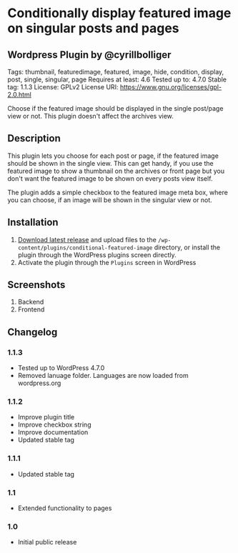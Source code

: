 # Conditionally display featured image on singular posts and pages #
## Wordpress Plugin by @cyrillbolliger ##

Tags: thumbnail, featuredimage, featured, image, hide, condition, display, post, single, singular, page
Requires at least: 4.6
Tested up to: 4.7.0
Stable tag: 1.1.3
License: GPLv2
License URI: https://www.gnu.org/licenses/gpl-2.0.html

Choose if the featured image should be displayed in the single post/page view or not. This plugin doesn't affect the archives view.

## Description ##
This plugin lets you choose for each post or page, if the featured image should be shown in the single view. This can get handy, if you use the featured image to show a thumbnail on the archives or front page but you don\'t want the featured image to be shown on every posts view itself.

The plugin adds a simple checkbox to the featured image meta box, where you can choose, if an image will be shown in the singular view or not.

## Installation ##
1. [Download latest release](https://github.com/cyrillbolliger/conditional-featured-image/releases/latest) and upload files to the `/wp-content/plugins/conditional-featured-image` directory, or install the plugin through the WordPress plugins screen directly.
2. Activate the plugin through the `Plugins` screen in WordPress

## Screenshots ##
1. Backend
2. Frontend

## Changelog ##
### 1.1.3 ###
* Tested up to WordPress 4.7.0
* Removed lanuage folder. Languages are now loaded from wordpress.org

### 1.1.2 ###
* Improve plugin title
* Improve checkbox string
* Improve documentation
* Updated stable tag

### 1.1.1 ###
* Updated stable tag

### 1.1 ###
* Extended functionality to pages

### 1.0 ###
* Initial public release